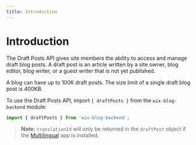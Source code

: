 ```yaml
---
title: Introduction
---
```


# Introduction


The Draft Posts API gives site members the ability to access and manage draft blog posts.
A draft post is an article written by a site owner, blog editor, blog writer, or a guest writer that is not yet published. 

A blog can have up to 100K draft posts. The size limit of a single draft blog post is 400KB.

To use the Draft Posts API, import `{ draftPosts }` from the `wix-blog-backend` module:

```javascript
import { draftPosts } from 'wix-blog-backend';
```

> **Note:** `translationId` will only be returned in the `draftPost` object if the
[Multilingual](https://support.wix.com/en/article/wix-multilingual-an-overview) app is installed.